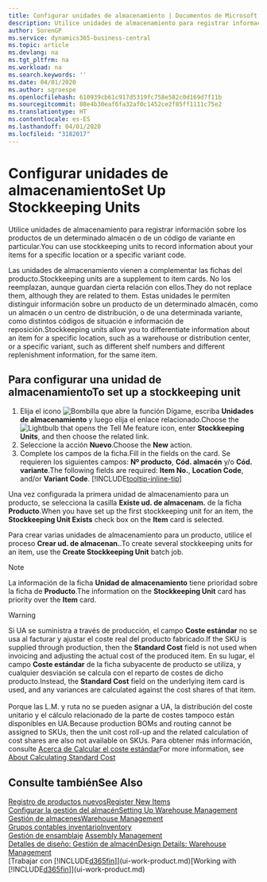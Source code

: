 ```yaml
---
title: Configurar unidades de almacenamiento | Documentos de Microsoft
description: Utilice unidades de almacenamiento para registrar información sobre los productos de un determinado almacén o de un código de variante en particular.
author: SorenGP
ms.service: dynamics365-business-central
ms.topic: article
ms.devlang: na
ms.tgt_pltfrm: na
ms.workload: na
ms.search.keywords: ''
ms.date: 04/01/2020
ms.author: sgroespe
ms.openlocfilehash: 610939cb61c917d5319fc758e582c0d169d7f11b
ms.sourcegitcommit: 88e4b30eaf6fa32af0c1452ce2f85ff1111c75e2
ms.translationtype: HT
ms.contentlocale: es-ES
ms.lasthandoff: 04/01/2020
ms.locfileid: "3182017"
---
```

# <a name="set-up-stockkeeping-units"></a><span data-ttu-id="b1b7f-103">Configurar unidades de almacenamiento</span><span class="sxs-lookup"><span data-stu-id="b1b7f-103">Set Up Stockkeeping Units</span></span>
<span data-ttu-id="b1b7f-104">Utilice unidades de almacenamiento para registrar información sobre los productos de un determinado almacén o de un código de variante en particular.</span><span class="sxs-lookup"><span data-stu-id="b1b7f-104">You can use stockkeeping units to record information about your items for a specific location or a specific variant code.</span></span>  

 <span data-ttu-id="b1b7f-105">Las unidades de almacenamiento vienen a complementar las fichas del producto.</span><span class="sxs-lookup"><span data-stu-id="b1b7f-105">Stockkeeping units are a supplement to item cards.</span></span> <span data-ttu-id="b1b7f-106">No los reemplazan, aunque guardan cierta relación con ellos.</span><span class="sxs-lookup"><span data-stu-id="b1b7f-106">They do not replace them, although they are related to them.</span></span> <span data-ttu-id="b1b7f-107">Estas unidades le permiten distinguir información sobre un producto de un determinado almacén, como un almacén o un centro de distribución, o de una determinada variante, como distintos códigos de situación e información de reposición.</span><span class="sxs-lookup"><span data-stu-id="b1b7f-107">Stockkeeping units allow you to differentiate information about an item for a specific location, such as a warehouse or distribution center, or a specific variant, such as different shelf numbers and different replenishment information, for the same item.</span></span>  

## <a name="to-set-up-a-stockkeeping-unit"></a><span data-ttu-id="b1b7f-108">Para configurar una unidad de almacenamiento</span><span class="sxs-lookup"><span data-stu-id="b1b7f-108">To set up a stockkeeping unit</span></span>  

1.  <span data-ttu-id="b1b7f-109">Elija el icono ![Bombilla que abre la función Dígame](media/ui-search/search_small.png "Dígame qué desea hacer"), escriba **Unidades de almacenamiento** y luego elija el enlace relacionado.</span><span class="sxs-lookup"><span data-stu-id="b1b7f-109">Choose the ![Lightbulb that opens the Tell Me feature](media/ui-search/search_small.png "Tell me what you want to do") icon, enter **Stockkeeping Units**, and then choose the related link.</span></span>  
2.  <span data-ttu-id="b1b7f-110">Seleccione la acción **Nuevo**.</span><span class="sxs-lookup"><span data-stu-id="b1b7f-110">Choose the **New** action.</span></span>  
3.  <span data-ttu-id="b1b7f-111">Complete los campos de la ficha.</span><span class="sxs-lookup"><span data-stu-id="b1b7f-111">Fill in the fields on the card.</span></span> <span data-ttu-id="b1b7f-112">Se requieren los siguientes campos: **Nº producto**, **Cód. almacén** y/o **Cód. variante**.</span><span class="sxs-lookup"><span data-stu-id="b1b7f-112">The following fields are required: **Item No.**, **Location Code**, and/or **Variant Code**.</span></span> [!INCLUDE[tooltip-inline-tip](includes/tooltip-inline-tip_md.md)]  

<span data-ttu-id="b1b7f-113">Una vez configurada la primera unidad de almacenamiento para un producto, se selecciona la casilla **Existe ud. de almacenam.** de la ficha **Producto**.</span><span class="sxs-lookup"><span data-stu-id="b1b7f-113">When you have set up the first stockkeeping unit for an item, the **Stockkeeping Unit Exists** check box on the **Item** card is selected.</span></span>  

<span data-ttu-id="b1b7f-114">Para crear varias unidades de almacenamiento para un producto, utilice el proceso **Crear ud. de almacenan.**.</span><span class="sxs-lookup"><span data-stu-id="b1b7f-114">To create several stockkeeping units for an item, use the **Create Stockkeeping Unit** batch job.</span></span>  

> [!NOTE]  
>  <span data-ttu-id="b1b7f-115">La información de la ficha **Unidad de almacenamiento** tiene prioridad sobre la ficha de **Producto**.</span><span class="sxs-lookup"><span data-stu-id="b1b7f-115">The information on the **Stockkeeping Unit** card has priority over the **Item** card.</span></span>

> [!Warning]
> <span data-ttu-id="b1b7f-116">Si UA se suministra a través de producción, el campo **Coste estándar** no se usa al facturar y ajustar el coste real del producto fabricado.</span><span class="sxs-lookup"><span data-stu-id="b1b7f-116">If the SKU is supplied through production, then the **Standard Cost** field is not used when invoicing and adjusting the actual cost of the produced item.</span></span> <span data-ttu-id="b1b7f-117">En su lugar, el campo **Coste estándar** de la ficha subyacente de producto se utiliza, y cualquier desviación se calcula con el reparto de costes de dicho producto.</span><span class="sxs-lookup"><span data-stu-id="b1b7f-117">Instead, the **Standard Cost** field on the underlying item card is used, and any variances are calculated against the cost shares of that item.</span></span><br /><br />
> <span data-ttu-id="b1b7f-118">Porque las L.M. y ruta no se pueden asignar a UA, la distribución del coste unitario y el cálculo relacionado de la parte de costes tampoco están disponibles en UA.</span><span class="sxs-lookup"><span data-stu-id="b1b7f-118">Because production BOMs and routing cannot be assigned to SKUs, then the unit cost roll-up and the related calculation of cost shares are also not available on SKUs.</span></span> <span data-ttu-id="b1b7f-119">Para obtener más información, consulte [Acerca de Calcular el coste estándar](finance-about-calculating-standard-cost.md)</span><span class="sxs-lookup"><span data-stu-id="b1b7f-119">For more information, see [About Calculating Standard Cost](finance-about-calculating-standard-cost.md)</span></span>

## <a name="see-also"></a><span data-ttu-id="b1b7f-120">Consulte también</span><span class="sxs-lookup"><span data-stu-id="b1b7f-120">See Also</span></span>  
[<span data-ttu-id="b1b7f-121">Registro de productos nuevos</span><span class="sxs-lookup"><span data-stu-id="b1b7f-121">Register New Items</span></span>](inventory-how-register-new-items.md)  
[<span data-ttu-id="b1b7f-122">Configurar la gestión del almacén</span><span class="sxs-lookup"><span data-stu-id="b1b7f-122">Setting Up Warehouse Management</span></span>](warehouse-setup-warehouse.md)  
[<span data-ttu-id="b1b7f-123">Gestión de almacenes</span><span class="sxs-lookup"><span data-stu-id="b1b7f-123">Warehouse Management</span></span>](warehouse-manage-warehouse.md)  
[<span data-ttu-id="b1b7f-124">Grupos contables inventario</span><span class="sxs-lookup"><span data-stu-id="b1b7f-124">Inventory</span></span>](inventory-manage-inventory.md)  
<span data-ttu-id="b1b7f-125">[Gestión de ensamblaje](assembly-assemble-items.md)  </span><span class="sxs-lookup"><span data-stu-id="b1b7f-125">[Assembly Management](assembly-assemble-items.md)  </span></span>  
[<span data-ttu-id="b1b7f-126">Detalles de diseño: Gestión de almacén</span><span class="sxs-lookup"><span data-stu-id="b1b7f-126">Design Details: Warehouse Management</span></span>](design-details-warehouse-management.md)  
<span data-ttu-id="b1b7f-127">[Trabajar con [!INCLUDE[d365fin](includes/d365fin_md.md)]](ui-work-product.md)</span><span class="sxs-lookup"><span data-stu-id="b1b7f-127">[Working with [!INCLUDE[d365fin](includes/d365fin_md.md)]](ui-work-product.md)</span></span>  
